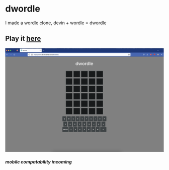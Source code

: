 # dwordle
I made a wordle clone, devin + wordle = dwordle


## Play it [here](https://www.devinkadillak.com/dwordle/) 

![dwordle-picture](./images/dwordle.png?raw=true "Dwordle")

#### *mobile compatability incoming*

